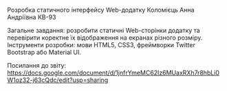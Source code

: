 Розробка статичного інтерфейсу Web-додатку
Коломієць Анна Андріївна КВ-93

Загальне завдання: розробити статичні Web-сторінки додатку та перевірити коректне їх відображення на екранах різного розміру.
Інструменти розробки: мови HTML5, CSS3, фреймворки Twitter Bootstrap або Material UI.

Посилання до звіту: https://docs.google.com/document/d/1jnfrYmeMC62Iz6MUaxRXh7r8hbLi0W1oz32-j63cQdc/edit?usp=sharing
